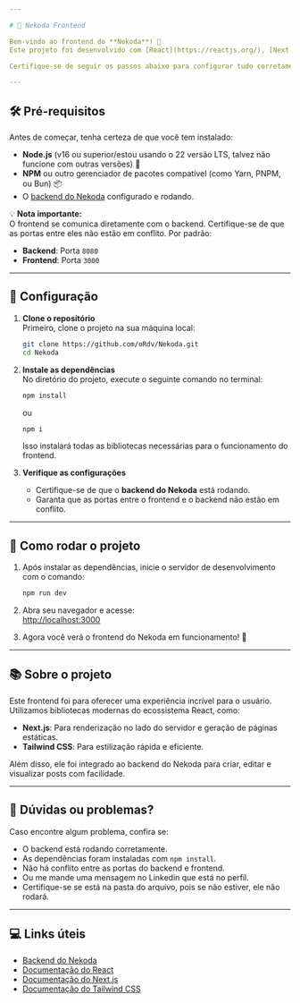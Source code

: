 ```yaml
---

# 🎨 Nekoda Frontend  

Bem-vindo ao frontend do **Nekoda**! 🌟  
Este projeto foi desenvolvido com [React](https://reactjs.org/), [Next.js](https://nextjs.org/), e estilizado com [Tailwind CSS](https://tailwindcss.com/). Ele complementa o [backend do Nekoda](https://github.com/seu-usuario/nekoda-backend), criando uma interface intuitiva e moderna para o usuário.  

Certifique-se de seguir os passos abaixo para configurar tudo corretamente. 🚀  

---
```


## 🛠️ Pré-requisitos  

Antes de começar, tenha certeza de que você tem instalado:  
- **Node.js** (v16 ou superior/estou usando o 22 versão LTS, talvez não funcione com outras versões) 🌳  
- **NPM** ou outro gerenciador de pacotes compatível (como Yarn, PNPM, ou Bun) 📦  
- O [backend do Nekoda](https://github.com/seu-usuario/nekoda-backend) configurado e rodando.  

💡 **Nota importante:**  
O frontend se comunica diretamente com o backend. Certifique-se de que as portas entre eles não estão em conflito. Por padrão:  
- **Backend**: Porta `8080`  
- **Frontend**: Porta `3000`  

---

## 🔧 Configuração  

1. **Clone o repositório**  
   Primeiro, clone o projeto na sua máquina local:  

   ```bash
   git clone https://github.com/oRdv/Nekoda.git
   cd Nekoda
   ```  

2. **Instale as dependências**  
   No diretório do projeto, execute o seguinte comando no terminal:  

   ```bash
   npm install
   ```
   ou
     ```bash
   npm i
   ```

   Isso instalará todas as bibliotecas necessárias para o funcionamento do frontend.  

4. **Verifique as configurações**  
   - Certifique-se de que o **backend do Nekoda** está rodando.  
   - Garanta que as portas entre o frontend e o backend não estão em conflito.  

---

## 🚀 Como rodar o projeto  

1. Após instalar as dependências, inicie o servidor de desenvolvimento com o comando:  

   ```bash
   npm run dev
   ```  

2. Abra seu navegador e acesse:  
   [http://localhost:3000](http://localhost:3000)  

3. Agora você verá o frontend do Nekoda em funcionamento! 🎉  

---

## 📚 Sobre o projeto  

Este frontend foi  para oferecer uma experiência incrível para o usuário. Utilizamos bibliotecas modernas do ecossistema React, como:  
- **Next.js**: Para renderização no lado do servidor e geração de páginas estáticas.  
- **Tailwind CSS**: Para estilização rápida e eficiente.  

Além disso, ele foi integrado ao backend do Nekoda para criar, editar e visualizar posts com facilidade.  

---

## 🤔 Dúvidas ou problemas?  

Caso encontre algum problema, confira se:  
- O backend está rodando corretamente.  
- As dependências foram instaladas com `npm install`.  
- Não há conflito entre as portas do backend e frontend.
- Ou me mande uma mensagem no Linkedin que está no perfil.
- Certifique-se se está na pasta do arquivo, pois se não estiver, ele não rodará.

---

## 💻 Links úteis  

- [Backend do Nekoda](https://github.com/seu-usuario/nekoda-backend)  
- [Documentação do React](https://reactjs.org/docs/getting-started.html)  
- [Documentação do Next.js](https://nextjs.org/docs)  
- [Documentação do Tailwind CSS](https://tailwindcss.com/docs)  
